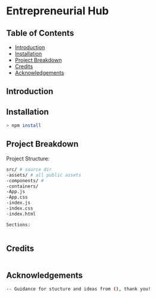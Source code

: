 # Entrepreneurial Hub

## Table of Contents
- [Introduction](#introduction)
- [Installation](#installation)
- [Project Breakdown](#project-breakdown)
- [Credits](#credits)
- [Acknowledgements](#acknowledgements)

## Introduction

## Installation 
```sh
> npm install 
```
## Project Breakdown

Project Structure:
```sh 
src/ # source dir
-assets/ # all public assets
-components/ # 
-containers/ 
-App.js
-App.css
-index.js
-index.css
-index.html
```
```sh
Sections:



```
## Credits

```sh

```

## Acknowledgements

```sh
-- Guidance for stucture and ideas from (), thank you!
```
